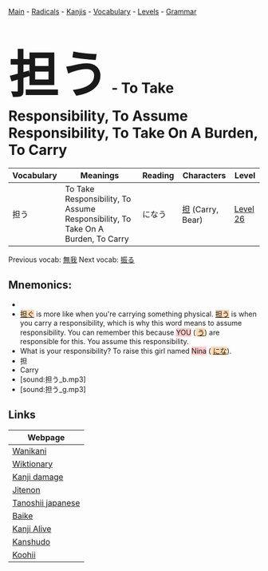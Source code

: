 <style> bigfont {font-size: 100px}</style>
[Main](../README.md) -
[Radicals](../radicals.md) -
[Kanjis](../kanjis.md) -
[Vocabulary](../vocabulary.md) -
[Levels](../levels.md) -
[Grammar](../grammar.md)
# <bigfont> 担う</bigfont> - To Take Responsibility, To Assume Responsibility, To Take On A Burden, To Carry 

| Vocabulary | Meanings | Reading | Characters | Level |
| --- | --- | --- | --- | --- |
| 担う | To Take Responsibility, To Assume Responsibility, To Take On A Burden, To Carry | になう |  [担](../kanjis/担.md) (Carry, Bear) | [Level 26](../levels/wk_level26.md) |

Previous vocab: [無我](無我.md) Next vocab: [振る](振る.md) 

## Mnemonics:

* 
* <span style="background-color:#fed8b1"> [担ぐ](https://jisho.org/search/担ぐ)</span> is more like when you're carrying something physical. <span style="background-color:#fed8b1"> [担う](https://jisho.org/search/担う)</span> is when you carry a responsibility, which is why this word means to assume responsibility. You can remember this because <span style="background-color:#ffcccb"> YOU</span> (<span style="background-color:#fed8b1"> [う](https://jisho.org/search/う)</span>) are responsible for this. You assume this responsibility.
* What is your responsibility? To raise this girl named <span style="background-color:#ffcccb"> Nina</span> (<span style="background-color:#fed8b1"> [にな](https://jisho.org/search/にな)</span>).
* 担
* Carry
* [sound:担う_b.mp3]
* [sound:担う_g.mp3]


## Links 

| Webpage |
| --- |
| [Wanikani          ](https://www.wanikani.com/kanji/担う) |
| [Wiktionary        ](https://en.wiktionary.org/wiki/担う) |
| [Kanji damage      ](http://www.kanjidamage.com/kanji/search?utf8=✓&q=担う) |
| [Jitenon           ](https://jitenon.com/kanji/担う) |
| [Tanoshii japanese ](https://www.tanoshiijapanese.com/dictionary/kanji.cfm?k=担う) |
| [Baike             ](https://baike.baidu.com/item/担う) |
| [Kanji Alive       ](https://app.kanjialive.com/担う) |
| [Kanshudo          ](https://www.kanshudo.com/searchmn?q=担う) |
| [Koohii            ](https://kanji.koohii.com/study/kanji/担う) |

